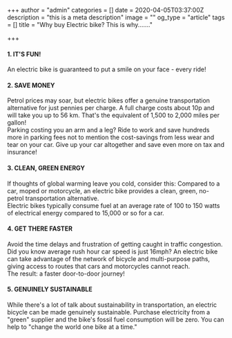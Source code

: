 +++
author = "admin"
categories = []
date = 2020-04-05T03:37:00Z
description = "this is a meta description"
image = ""
og_type = "article"
tags = []
title = "Why buy Electric bike?  This is why......."

+++
#### 1. IT'S FUN!

An electric bike is guaranteed to put a smile on your face - every ride!

#### 2. SAVE MONEY

Petrol prices may soar, but electric bikes offer a genuine transportation alternative for just pennies per charge. A full charge costs about 10p and will take you up to 56 km. That's the equivalent of 1,500 to 2,000 miles per gallon!  
Parking costing you an arm and a leg? Ride to work and save hundreds more in parking fees not to mention the cost-savings from less wear and tear on your car. Give up your car altogether and save even more on tax and insurance!

#### 3. CLEAN, GREEN ENERGY

If thoughts of global warming leave you cold, consider this: Compared to a car, moped or motorcycle, an electric bike provides a clean, green, no-petrol transportation alternative.  
Electric bikes typically consume fuel at an average rate of 100 to 150 watts of electrical energy compared to 15,000 or so for a car.

#### 4. GET THERE FASTER

Avoid the time delays and frustration of getting caught in traffic congestion. Did you know average rush hour car speed is just 16mph? An electric bike can take advantage of the network of bicycle and multi-purpose paths, giving access to routes that cars and motorcycles cannot reach.  
The result: a faster door-to-door journey!

#### 5. GENUINELY SUSTAINABLE

While there's a lot of talk about sustainability in transportation, an electric bicycle can be made genuinely sustainable. Purchase electricity from a "green" supplier and the bike's fossil fuel consumption will be zero. You can help to "change the world one bike at a time."
